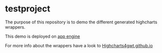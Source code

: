 testproject
===========

The purpose of this repository is to demo the different generated highcharts wrappers.

This demo is deployed on [app engine](http://data-dragon-766.appspot.com/)

For more info about the wrappers have a look to [Highcharts4gwt.github.io](http://highcharts4gwt.github.io)
